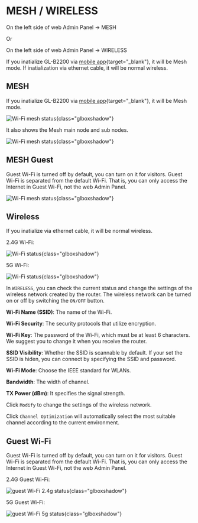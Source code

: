 # MESH / WIRELESS

On the left side of web Admin Panel -> MESH

Or

On the left side of web Admin Panel -> WIRELESS

If you inatialize GL-B2200 via [mobile app](https://www.gl-inet.com/app/){target="_blank"}, it will be Mesh mode. If inatialization via ethernet cable, it will be normal wireless.

## MESH

If you inatialize GL-B2200 via [mobile app](https://www.gl-inet.com/app/){target="_blank"}, it will be Mesh mode.

![Wi-Fi mesh status](https://static.gl-inet.com/docs/en/3/setup/gl-b2200/wireless/wifi_status_mesh_b2200.png){class="glboxshadow"}

It also shows the Mesh main node and sub nodes.

![Wi-Fi mesh status](https://static.gl-inet.com/docs/en/3/setup/gl-b2200/wireless/wifi_status_mesh_clients_b2200.png){class="glboxshadow"}

## MESH Guest

Guest Wi-Fi is turned off by default, you can turn on it for visitors. Guest Wi-Fi is separated from the default Wi-Fi. That is, you can only access the Internet in Guest Wi-Fi, not the web Admin Panel.

![Wi-Fi mesh status](https://static.gl-inet.com/docs/en/3/setup/gl-b2200/wireless/wifi_status_mesh_guest_b2200.png){class="glboxshadow"}

## Wireless

If you inatialize via ethernet cable, it will be normal wireless.

2.4G Wi-Fi:

![Wi-Fi status](https://static.gl-inet.com/docs/en/3/setup/gl-b2200/wireless/wifi_status_2.4g_b2200.png){class="glboxshadow"}

5G Wi-Fi:

![Wi-Fi status](https://static.gl-inet.com/docs/en/3/setup/gl-b2200/wireless/wifi_status_5g_b2200.png){class="glboxshadow"}

In `WIRELESS`, you can check the current status and change the settings of the wireless network created by the router. The wireless network can be turned on or off by switching the `ON/OFF` button.

**Wi-Fi Name (SSID)**: The name of the Wi-Fi.

**Wi-Fi Security**: The security protocols that utilize encryption.

**Wi-Fi Key**: The password of the Wi-Fi, which must be at least 6 characters. We suggest you to change it when you receive the router.

**SSID Visibility**: Whether the SSID is scannable by default. If your set the SSID is hiden, you can connect by specifying the SSID and password.

**Wi-Fi Mode**: Choose the IEEE standard for WLANs.

**Bandwidth**: The width of channel.

**TX Power (dBm)**: It specifies the signal strength.

Click `Modify` to change the settings of the wireless network.

Click `Channel Optimization` will automatically select the most suitable channel according to the current environment.

## Guest Wi-Fi

Guest Wi-Fi is turned off by default, you can turn on it for visitors. Guest Wi-Fi is separated from the default Wi-Fi. That is, you can only access the Internet in Guest Wi-Fi, not the web Admin Panel.

2.4G Guest Wi-Fi:

![guest Wi-Fi 2.4g status](https://static.gl-inet.com/docs/en/3/setup/gl-b2200/wireless/wifi_status_2.4g_guest_b2200.png){class="glboxshadow"}

5G Guest Wi-Fi:

![guest Wi-Fi 5g status](https://static.gl-inet.com/docs/en/3/setup/gl-b2200/wireless/wifi_status_5g_guest_b2200.png){class="glboxshadow"}
